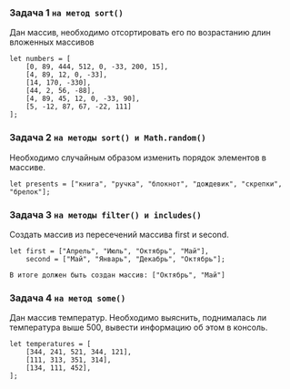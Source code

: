 ### Задача 1 `на метод sort()`
Дан массив, необходимо отсортировать его по возрастанию длин вложенных массивов


    let numbers = [
        [0, 89, 444, 512, 0, -33, 200, 15],
        [4, 89, 12, 0, -33],
        [14, 170, -330],
        [44, 2, 56, -88],
        [4, 89, 45, 12, 0, -33, 90],
        [5, -12, 87, 67, -22, 111]
    ];


### Задача 2 `на методы sort() и Math.random()`
Необходимо случайным образом изменить порядок элементов в массиве.

    let presents = ["книга", "ручка", "блокнот", "дождевик", "скрепки", "брелок"];


### Задача 3 `на методы filter() и includes()`
Создать массив из пересечений массива first и second.

    let first = ["Апрель", "Июль", "Октябрь", "Май"],
        second = ["Май", "Январь", "Декабрь", "Октябрь"];
    
    В итоге должен быть создан массив: ["Октябрь", "Май"]


### Задача 4 `на метод some()`
Дан массив температур. Необходимо выяснить, поднималась ли температура выше 500, вывести информацию об этом в консоль. 


    let temperatures = [
        [344, 241, 521, 344, 121],
        [111, 313, 351, 314],
        [134, 111, 452],
    ];
